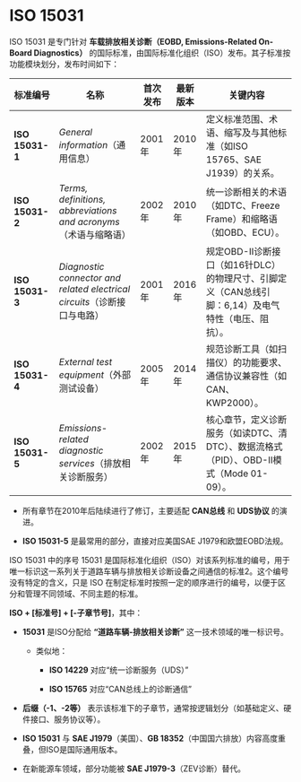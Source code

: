 # **ISO 15031**

ISO 15031 是专门针对 **车载排放相关诊断（EOBD, Emissions-Related On-Board Diagnostics）** 的国际标准，由国际标准化组织（ISO）发布。其子标准按功能模块划分，发布时间如下：

| **标准编号**        | **名称**                                                          | **首次发布** | **最新版本** | **关键内容**                                                   |
| --------------- | --------------------------------------------------------------- | -------- | -------- | ---------------------------------------------------------- |
| **ISO 15031-1** | *General information*（通用信息）                                     | 2001年    | 2010年    | 定义标准范围、术语、缩写及与其他标准（如ISO 15765、SAE J1939）的关系。               |
| **ISO 15031-2** | *Terms, definitions, abbreviations and acronyms*（术语与缩略语）        | 2002年    | 2010年    | 统一诊断相关的术语（如DTC、Freeze Frame）和缩略语（如OBD、ECU）。                |
| **ISO 15031-3** | *Diagnostic connector and related electrical circuits*（诊断接口与电路） | 2001年    | 2016年    | 规定OBD-II诊断接口（如16针DLC）的物理尺寸、引脚定义（CAN总线引脚：6,14）及电气特性（电压、阻抗）。 |
| **ISO 15031-4** | *External test equipment*（外部测试设备）                               | 2005年    | 2014年    | 规范诊断工具（如扫描仪）的功能要求、通信协议兼容性（如CAN、KWP2000）。                   |
| **ISO 15031-5** | *Emissions-related diagnostic services*（排放相关诊断服务）               | 2002年    | 2015年    | 核心章节，定义诊断服务（如读DTC、清DTC）、数据流格式（PID）、OBD-II模式（Mode 01-09）。   |

- 所有章节在2010年后陆续进行了修订，主要适配 **CAN总线** 和 **UDS协议** 的演进。

- **ISO 15031-5** 是最常用的部分，直接对应美国SAE J1979和欧盟EOBD法规。

ISO 15031 中的序号 15031 是国际标准化组织（ISO）对该系列标准的编号，用于唯一标识这一系列关于道路车辆与排放相关诊断设备之间通信的标准2。这个编号没有特定的含义，只是 ISO 在制定标准时按照一定的顺序进行的编号，以便于区分和管理不同领域、不同主题的标准。

**ISO + [标准号] + [-子章节号]**，其中：

- **15031** 是ISO分配给 **“道路车辆-排放相关诊断”** 这一技术领域的唯一标识号。
  
  - 类似地：
    
    - **ISO 14229** 对应“统一诊断服务（UDS）”
    
    - **ISO 15765** 对应“CAN总线上的诊断通信”

- **后缀（-1、-2等）** 表示该标准下的子章节，通常按逻辑划分（如基础定义、硬件接口、服务协议等）。

- **ISO 15031** 与 **SAE J1979**（美国）、**GB 18352**（中国国六排放）内容高度重叠，但ISO是国际通用版本。

- 在新能源车领域，部分功能被 **SAE J1979-3**（ZEV诊断）替代。
